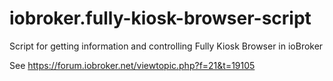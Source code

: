 # iobroker.fully-kiosk-browser-script
Script for getting information and controlling Fully Kiosk Browser in ioBroker

See https://forum.iobroker.net/viewtopic.php?f=21&t=19105
